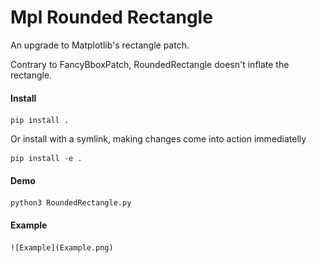 # Mpl Rounded Rectangle

An upgrade to Matplotlib's rectangle patch.

Contrary to FancyBboxPatch, RoundedRectangle doesn't inflate the rectangle.

#### Install 

    pip install .

Or install with a symlink, making changes come into action immediatelly
    
    pip install -e .
    
#### Demo

    python3 RoundedRectangle.py
    
#### Example
    
    ![Example](Example.png)